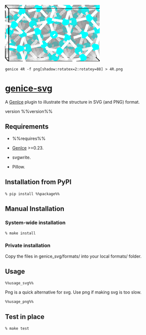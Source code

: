 <img src="4R.png">

    genice 4R -f png[shadow:rotatex=2:rotatey=88] > 4R.png


# [genice-svg](%%url%%)

A [GenIce](https://github.com/vitroid/GenIce) plugin to illustrate the structure in SVG (and PNG) format.

version %%version%%

## Requirements

* %%requires%%

* [GenIce](https://github.com/vitroid/GenIce) >=0.23.
* svgwrite.
* Pillow.

## Installation from PyPI

    % pip install %%package%%

## Manual Installation

### System-wide installation

    % make install

### Private installation

Copy the files in genice_svg/formats/ into your local formats/ folder.

## Usage

    %%usage_svg%%

Png is a quick alternative for svg. Use png if making svg is too slow.

    %%usage_png%%

## Test in place

    % make test
